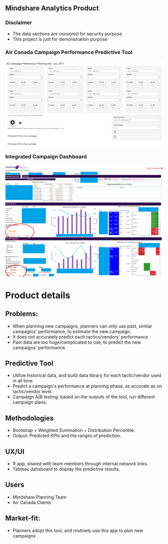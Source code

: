 ## Mindshare Analytics Product
### Disclaimer
- The data sections are censored for security purpose
- This project is just for demonstration purpose


### Air Canada Campaign Performance Predictive Tool

<img src="r_app.PNG" class="img-responsive" alt=""> 


### Integrated Campaign Dashboard

<img src="Overview.png" class="img-responsive" alt=""> 




# Product details

## Problems:
- When planning new campaigns, planners can only use past, similar campagins' performance, to estimate the new campaign. 
- It does not accurately predict each tactics/vendors' performance
- Past data are too huge/complicated to use, to predict the new campaigns' performance.

## Predictive Tool
- Utilize historical data, and build data library for each tactic/vendor used in all time.
- Predict a campaign's performance at planning phase, as accurate as on tactic/vendor level.
- Campaign A|B testing: based on the outputs of the tool, run different campaign plans,

## Methodologies
- Bootstrap + Weighted Summation + Distribution Percentile. 
- Output: Predicted KPIs and the ranges of prediction. 

## UX/UI
- R app, shared with team members through internal network links.
- Tableau dahsboard to display the predictive results.

## Users
- Mindshare Planning Team
- Air Canada Clients

## Market-fit:
- Planners adopt this tool, and routinely use this app to plan new campaigns

